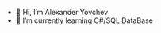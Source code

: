 - 👋 Hi, I’m Alexander Yovchev
- 🌱 I’m currently learning C#/SQL DataBase

<!---
AlexanderYovchev/AlexanderYovchev is a ✨ special ✨ repository because its `README.md` (this file) appears on your GitHub profile.
You can click the Preview link to take a look at your changes.
--->
